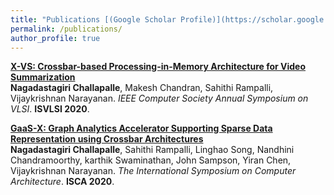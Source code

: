```yaml
---
title: "Publications [(Google Scholar Profile)](https://scholar.google.com/citations?user=Ixg9n-EAAAAJ&hl=en)"
permalink: /publications/
author_profile: true
---
```


<b>[X-VS: Crossbar-based Processing-in-Memory Architecture for Video Summarization](https://nrc53.github.io/NagaChallapalle//publications/ISVLSI2020)</b> <br> 
<b>Nagadastagiri Challapalle</b>, Makesh Chandran, Sahithi Rampalli, Vijaykrishnan Narayanan.
<i>IEEE Computer Society Annual Symposium on VLSI</i>. <b>ISVLSI 2020</b>.

<b>[GaaS-X: Graph Analytics Accelerator Supporting Sparse Data Representation using Crossbar Architectures ](https://conferences.computer.org/isca/pdfs/ISCA2020-4QlDegUf3fKiwUXfV0KdCm/466100a433/466100a433.pdf)</b> <br> 
<b>Nagadastagiri Challapalle</b>, Sahithi Rampalli, Linghao Song, Nandhini Chandramoorthy, karthik Swaminathan, John Sampson, Yiran Chen, Vijaykrishnan Narayanan.
<i>The International Symposium on Computer Architecture</i>. <b>ISCA 2020</b>.